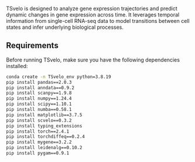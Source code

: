 TSvelo is designed to analyze gene expression trajectories and predict dynamic changes in gene expression across time. It leverages temporal information from single-cell RNA-seq data to model transitions between cell states and infer underlying biological processes.

## Requirements

Before running TSvelo, make sure you have the following dependencies installed:

```bash
conda create -n TSvelo_env python=3.8.19
pip install pandas==2.0.3 
pip install anndata==0.9.2
pip install scanpy==1.9.8
pip install numpy==1.24.4
pip install scipy==1.10.1
pip install numba==0.58.1 
pip install matplotlib==3.7.5
pip install scvelo==0.3.2
pip install typing_extensions
pip install torch==2.4.1
pip install torchdiffeq==0.2.4
pip install mygene==3.2.2
pip install leidenalg==0.10.2
pip install pygam==0.9.1 
